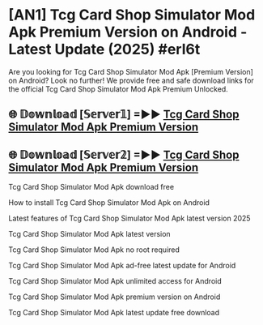 # [AN1] Tcg Card Shop Simulator Mod Apk Premium Version on Android - Latest Update (2025) #erl6t

Are you looking for Tcg Card Shop Simulator Mod Apk [Premium Version] on Android? Look no further! We provide free and safe download links for the official Tcg Card Shop Simulator Mod Apk Premium Unlocked.

## 🌐 𝔻𝕠𝕨𝕟𝕝𝕠𝕒𝕕 [𝕊𝕖𝕣𝕧𝕖𝕣𝟙] =►► [Tcg Card Shop Simulator Mod Apk Premium Version](https://aan1.pages.dev?q=Tcg+Card+Shop+Simulator+Mod+Apk&ref=A1A)

## 🌐 𝔻𝕠𝕨𝕟𝕝𝕠𝕒𝕕 [𝕊𝕖𝕣𝕧𝕖𝕣𝟚] =►► [Tcg Card Shop Simulator Mod Apk Premium Version](https://aan1.pages.dev?q=Tcg+Card+Shop+Simulator+Mod+Apk&ref=A1A)

Tcg Card Shop Simulator Mod Apk download free

How to install Tcg Card Shop Simulator Mod Apk on Android

Latest features of Tcg Card Shop Simulator Mod Apk latest version 2025

Tcg Card Shop Simulator Mod Apk latest version

Tcg Card Shop Simulator Mod Apk no root required

Tcg Card Shop Simulator Mod Apk ad-free latest update for Android

Tcg Card Shop Simulator Mod Apk unlimited access for Android

Tcg Card Shop Simulator Mod Apk premium version on Android

Tcg Card Shop Simulator Mod Apk latest update free download